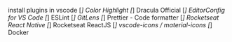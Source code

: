 install plugins in vscode
[*] Color Highlight
[*] Dracula Official
[*] EditorConfig for VS Code
[*] ESLint
[*] GitLens
[*] Prettier - Code formatter
[*] Rocketseat React Native
[*] Rocketseat ReactJS
[*] vscode-icons / material-icons
[*] Docker
